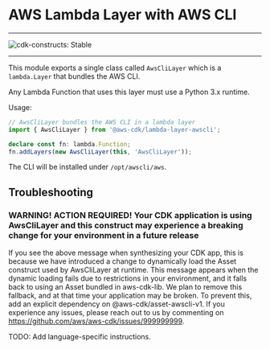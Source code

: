 # AWS Lambda Layer with AWS CLI
<!--BEGIN STABILITY BANNER-->

---

![cdk-constructs: Stable](https://img.shields.io/badge/cdk--constructs-stable-success.svg?style=for-the-badge)

---

<!--END STABILITY BANNER-->


This module exports a single class called `AwsCliLayer` which is a `lambda.Layer` that bundles the AWS CLI.

Any Lambda Function that uses this layer must use a Python 3.x runtime.

Usage:

```ts
// AwsCliLayer bundles the AWS CLI in a lambda layer
import { AwsCliLayer } from '@aws-cdk/lambda-layer-awscli';

declare const fn: lambda.Function;
fn.addLayers(new AwsCliLayer(this, 'AwsCliLayer'));
```

The CLI will be installed under `/opt/awscli/aws`.

## Troubleshooting

### WARNING! ACTION REQUIRED! Your CDK application is using AwsCliLayer and this construct may experience a breaking change for your environment in a future release

If you see the above message when synthesizing your CDK app, this is because we have introduced a change to dynamically load the Asset construct used by AwsCliLayer at runtime. This message appears when the dynamic loading fails due to restrictions in your environment, and it falls back to using an Asset bundled in aws-cdk-lib. We plan to remove this fallback, and at that time your application may be broken. To prevent this, add an explicit dependency on @aws-cdk/asset-awscli-v1. If you experience any issues, please reach out to us by commenting on https://github.com/aws/aws-cdk/issues/999999999.

TODO:
Add language-specific instructions.
